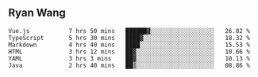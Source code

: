 ## Ryan Wang

<!--START_SECTION:waka-->

```text
Vue.js           7 hrs 50 mins   ██████▓░░░░░░░░░░░░░░░░░░   26.02 %
TypeScript       5 hrs 30 mins   ████▓░░░░░░░░░░░░░░░░░░░░   18.32 %
Markdown         4 hrs 40 mins   ████░░░░░░░░░░░░░░░░░░░░░   15.53 %
HTML             3 hrs 12 mins   ██▓░░░░░░░░░░░░░░░░░░░░░░   10.66 %
YAML             3 hrs 3 mins    ██▓░░░░░░░░░░░░░░░░░░░░░░   10.13 %
Java             2 hrs 40 mins   ██▒░░░░░░░░░░░░░░░░░░░░░░   08.86 %
```

<!--END_SECTION:waka-->
